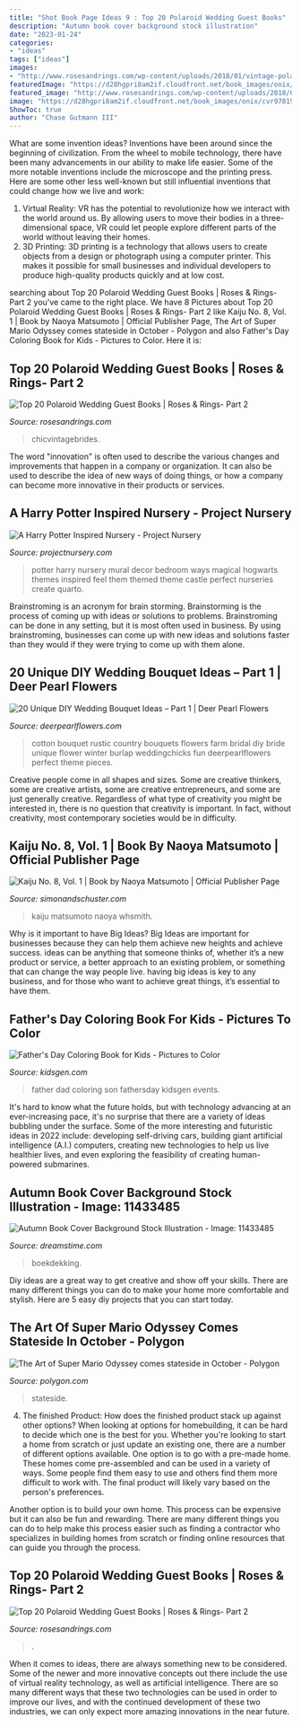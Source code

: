 ```yaml
---
title: "Shot Book Page Ideas 9 : Top 20 Polaroid Wedding Guest Books"
description: "Autumn book cover background stock illustration"
date: "2023-01-24"
categories:
- "ideas"
tags: ["ideas"]
images:
- "http://www.rosesandrings.com/wp-content/uploads/2018/01/vintage-polaroids-wedding-guest-book.jpg"
featuredImage: "https://d28hgpri8am2if.cloudfront.net/book_images/onix/cvr9781974725984/kaiju-no-8-vol-1-9781974725984_xlg.jpg"
featured_image: "http://www.rosesandrings.com/wp-content/uploads/2018/01/vintage-polaroids-wedding-guest-book.jpg"
image: "https://d28hgpri8am2if.cloudfront.net/book_images/onix/cvr9781974725984/kaiju-no-8-vol-1-9781974725984_xlg.jpg"
ShowToc: true
author: "Chase Gutmann III"
---
```



What are some invention ideas?
Inventions have been around since the beginning of civilization. From the wheel to mobile technology, there have been many advancements in our ability to make life easier. Some of the more notable inventions include the microscope and the printing press. Here are some other less well-known but still influential inventions that could change how we live and work:
1) Virtual Reality: VR has the potential to revolutionize how we interact with the world around us. By allowing users to move their bodies in a three-dimensional space, VR could let people explore different parts of the world without leaving their homes.
2) 3D Printing: 3D printing is a technology that allows users to create objects from a design or photograph using a computer printer. This makes it possible for small businesses and individual developers to produce high-quality products quickly and at low cost.

	

		
searching about Top 20 Polaroid Wedding Guest Books | Roses &amp; Rings- Part 2 you've came to the right place. We have 8 Pictures about Top 20 Polaroid Wedding Guest Books | Roses &amp; Rings- Part 2 like Kaiju No. 8, Vol. 1 | Book by Naoya Matsumoto | Official Publisher Page, The Art of Super Mario Odyssey comes stateside in October - Polygon and also Father&#039;s Day Coloring Book for Kids - Pictures to Color. Here it is:
		
    
## Top 20 Polaroid Wedding Guest Books | Roses &amp; Rings- Part 2

<img loading=lazy src="http://www.rosesandrings.com/wp-content/uploads/2018/01/vintage-polaroids-wedding-guest-book.jpg" onerror="this.onerror=null;this.src='https://tse3.mm.bing.net/th?id=OIP.ncrOxA9RYeun0PtcE6BLrAHaLH&amp;pid=15.1';" alt="Top 20 Polaroid Wedding Guest Books | Roses &amp; Rings- Part 2">

_Source: rosesandrings.com_

>chicvintagebrides. 

	

The word "innovation" is often used to describe the various changes and improvements that happen in a company or organization. It can also be used to describe the idea of new ways of doing things, or how a company can become more innovative in their products or services.

    
## A Harry Potter Inspired Nursery - Project Nursery

<img loading=lazy src="https://projectnursery.com/wp-content/uploads/2014/12/IMG_19411-768x1024.jpg" onerror="this.onerror=null;this.src='https://tse1.mm.bing.net/th?id=OIP.6sNX8cBkvpdPQfNqcZg_VgHaJ4&amp;pid=15.1';" alt="A Harry Potter Inspired Nursery - Project Nursery">

_Source: projectnursery.com_

>potter harry nursery mural decor bedroom ways magical hogwarts themes inspired feel them themed theme castle perfect nurseries create quarto. 

	

Brainstroming is an acronym for brain storming. Brainstorming is the process of coming up with ideas or solutions to problems. Brainstroming can be done in any setting, but it is most often used in business. By using brainstroming, businesses can come up with new ideas and solutions faster than they would if they were trying to come up with them alone.

    
## 20 Unique DIY Wedding Bouquet Ideas – Part 1 | Deer Pearl Flowers

<img loading=lazy src="http://www.deerpearlflowers.com/wp-content/uploads/2014/11/farm-rustic-country-wedding-ideas-cotton-bridal-bouquet.jpg" onerror="this.onerror=null;this.src='https://tse3.mm.bing.net/th?id=OIP.9gZLuPmioxTzFXxsUbyIgQHaLL&amp;pid=15.1';" alt="20 Unique DIY Wedding Bouquet Ideas – Part 1 | Deer Pearl Flowers">

_Source: deerpearlflowers.com_

>cotton bouquet rustic country bouquets flowers farm bridal diy bride unique flower winter burlap weddingchicks fun deerpearlflowers perfect theme pieces. 

	

Creative people come in all shapes and sizes. Some are creative thinkers, some are creative artists, some are creative entrepreneurs, and some are just generally creative. Regardless of what type of creativity you might be interested in, there is no question that creativity is important. In fact, without creativity, most contemporary societies would be in difficulty.

    
## Kaiju No. 8, Vol. 1 | Book By Naoya Matsumoto | Official Publisher Page

<img loading=lazy src="https://d28hgpri8am2if.cloudfront.net/book_images/onix/cvr9781974725984/kaiju-no-8-vol-1-9781974725984_xlg.jpg" onerror="this.onerror=null;this.src='https://tse2.mm.bing.net/th?id=OIP.5oA21ENPLcmTpsg7zOnAfwHaLH&amp;pid=15.1';" alt="Kaiju No. 8, Vol. 1 | Book by Naoya Matsumoto | Official Publisher Page">

_Source: simonandschuster.com_

>kaiju matsumoto naoya whsmith. 

	

Why is it important to have Big Ideas?
Big Ideas are important for businesses because they can help them achieve new heights and achieve success. ideas can be anything that someone thinks of, whether it’s a new product or service, a better approach to an existing problem, or something that can change the way people live. having big ideas is key to any business, and for those who want to achieve great things, it’s essential to have them.

    
## Father&#039;s Day Coloring Book For Kids - Pictures To Color

<img loading=lazy src="https://www.kidsgen.com/events/fathersday/images/dad-and-son.gif" onerror="this.onerror=null;this.src='https://tse2.mm.bing.net/th?id=OIP.VAOjOhgh8O5OahaX5IzIAQHaI4&amp;pid=15.1';" alt="Father&#039;s Day Coloring Book for Kids - Pictures to Color">

_Source: kidsgen.com_

>father dad coloring son fathersday kidsgen events. 

	

It's hard to know what the future holds, but with technology advancing at an ever-increasing pace, it's no surprise that there are a variety of ideas bubbling under the surface. Some of the more interesting and futuristic ideas in 2022 include: developing self-driving cars, building giant artificial intelligence (A.I.) computers, creating new technologies to help us live healthier lives, and even exploring the feasibility of creating human-powered submarines.

    
## Autumn Book Cover Background Stock Illustration - Image: 11433485

<img loading=lazy src="https://thumbs.dreamstime.com/z/autumn-book-cover-background-11433485.jpg" onerror="this.onerror=null;this.src='https://tse1.mm.bing.net/th?id=OIP.O-I-fqNAP-IxNcTe7rUwJwHaH6&amp;pid=15.1';" alt="Autumn Book Cover Background Stock Illustration - Image: 11433485">

_Source: dreamstime.com_

>boekdekking. 

	

Diy ideas are a great way to get creative and show off your skills. There are many different things you can do to make your home more comfortable and stylish. Here are 5 easy diy projects that you can start today.

    
## The Art Of Super Mario Odyssey Comes Stateside In October - Polygon

<img loading=lazy src="https://cdn.vox-cdn.com/thumbor/quroIpaGgOCRyU_j-1NNGl-S7Wo=/0x0:3500x2000/1820x1213/filters:focal(833x893:1393x1453)/cdn.vox-cdn.com/uploads/chorus_image/image/63220255/DTF4wWAV4AEoOET.0.jpg" onerror="this.onerror=null;this.src='https://tse1.mm.bing.net/th?id=OIP.ER7h8XPTrkrY4mFnIK2URAHaE7&amp;pid=15.1';" alt="The Art of Super Mario Odyssey comes stateside in October - Polygon">

_Source: polygon.com_

>stateside. 

	

4. The finished Product: How does the finished product stack up against other options?
When looking at options for homebuilding, it can be hard to decide which one is the best for you. Whether you're looking to start a home from scratch or just update an existing one, there are a number of different options available. 
One option is to go with a pre-made home. These homes come pre-assembled and can be used in a variety of ways. Some people find them easy to use and others find them more difficult to work with. The final product will likely vary based on the person's preferences. 

Another option is to build your own home. This process can be expensive but it can also be fun and rewarding. There are many different things you can do to help make this process easier such as finding a contractor who specializes in building homes from scratch or finding online resources that can guide you through the process.

    
## Top 20 Polaroid Wedding Guest Books | Roses &amp; Rings- Part 2

<img loading=lazy src="http://www.rosesandrings.com/wp-content/uploads/2018/01/Polaroid-guest-book-idea.jpg" onerror="this.onerror=null;this.src='https://tse4.mm.bing.net/th?id=OIP.V5SXbBuTLU1LJ4FStd7KAAHaLI&amp;pid=15.1';" alt="Top 20 Polaroid Wedding Guest Books | Roses &amp; Rings- Part 2">

_Source: rosesandrings.com_

>. 

	

When it comes to ideas, there are always something new to be considered. Some of the newer and more innovative concepts out there include the use of virtual reality technology, as well as artificial intelligence. There are so many different ways that these two technologies can be used in order to improve our lives, and with the continued development of these two industries, we can only expect more amazing innovations in the near future.

